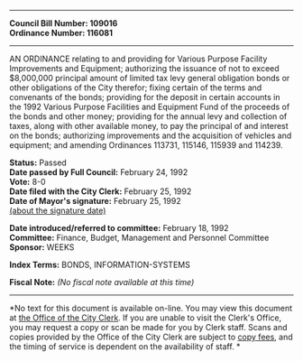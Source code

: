 * * * * *  
  
**Council Bill Number: [](#h0)[](#h2)109016**   
**Ordinance Number: 116081**  
  
* * * * *  
  
AN ORDINANCE relating to and providing for Various Purpose Facility Improvements and Equipment; authorizing the issuance of not to exceed $8,000,000 principal amount of limited tax levy general obligation bonds or other obligations of the City therefor; fixing certain of the terms and convenants of the bonds; providing for the deposit in certain accounts in the 1992 Various Purpose Facilities and Equipment Fund of the proceeds of the bonds and other money; providing for the annual levy and collection of taxes, along with other available money, to pay the principal of and interest on the bonds; authorizing improvements and the acquisition of vehicles and equipment; and amending Ordinances 113731, 115146, 115939 and 114239.  
  
**Status:** Passed   
**Date passed by Full Council:** February 24, 1992   
**Vote:** 8-0   
**Date filed with the City Clerk:** February 25, 1992   
**Date of Mayor's signature:** February 25, 1992   
[(about the signature date)](/~public/approvaldate.htm)   
  
  
**Date introduced/referred to committee:** February 18, 1992   
**Committee:** Finance, Budget, Management and Personnel Committee   
**Sponsor:** WEEKS   
  
**Index Terms:** BONDS, INFORMATION-SYSTEMS  
  
**Fiscal Note:** *(No fiscal note available at this time)*  
  
* * * * *  
  
*No text for this document is available on-line. You may view this document at [the Office of the City Clerk](http://www.seattle.gov/leg/clerk/contactUs.htm). If you are unable to visit the Clerk's Office, you may request a copy or scan be made for you by Clerk staff. Scans and copies provided by the Office of the City Clerk are subject to [copy fees](http://clerk.seattle.gov/~public/clerkfees.htm), and the timing of service is dependent on the availability of staff. *  
  
  
